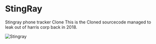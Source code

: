 # StingRay
Stingray phone tracker Clone
This is the Cloned sourcecode managed to leak out of harris corp back in 2018.

![Stingray](https://user-images.githubusercontent.com/27351351/164652091-c523d7d0-50f9-4c05-bfd5-29a2b4b1d47d.png)
